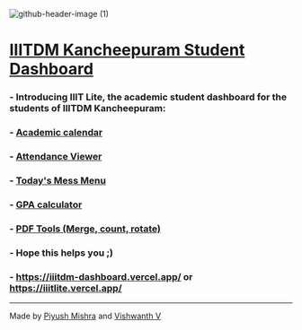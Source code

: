 ![github-header-image (1)](https://github.com/user-attachments/assets/ccc33b8f-df0e-40c8-9972-57a09e7ac258)

# [IIITDM Kancheepuram Student Dashboard](https://iiitdm-dashboard.vercel.app/)

### - Introducing IIIT Lite, the academic student dashboard for the students of IIITDM Kancheepuram:
### - [Academic calendar](https://iiitdm-calendar.vercel.app/)
### - [Attendance Viewer](https://iiitdm-attendance.vercel.app/)
### - [Today's Mess Menu](https://mess-display.vercel.app/)
### - [GPA calculator](https://iiitdm-gpa-calculator.vercel.app/)
### - [PDF Tools (Merge, count, rotate)](https://pdf-utilities-vvvv.vercel.app/)
### - Hope this helps you ;)
### - https://iiitdm-dashboard.vercel.app/ or https://iiitlite.vercel.app/

---
Made by [Piyush Mishra](https://github.com/pengeon1) and [Vishwanth V](https://github.com/vvvv5215)
